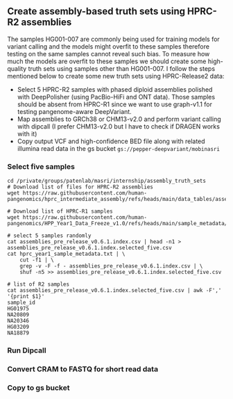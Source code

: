 ## Create assembly-based truth sets using HPRC-R2 assemblies

The samples HG001-007 are commonly being used for training models for variant calling and the models might overfit to these samples therefore testing on the same samples
cannot reveal such bias. To measure how much the models are overfit to these samples we should create some high-quality truth sets using samples other than HG001-007. 
I follow the steps mentioned below to create some new truth sets using HPRC-Release2 data:
- Select 5 HPRC-R2 samples with phased diploid assemblies polished with DeepPolisher (using PacBio-HiFi and ONT data).
  Those samples should be absent from HPRC-R1 since we want to use graph-v1.1 for testing pangenome-aware DeepVariant.
- Map assemblies to GRCh38 or CHM13-v2.0 and perform variant calling with dipcall (I prefer CHM13-v2.0 but I have to check if DRAGEN works with it)
- Copy output VCF and high-confidence BED file along with related illumina read data in the gs bucket `gs://pepper-deepvariant/mobinasri`


### Select five samples
```
cd /private/groups/patenlab/masri/internship/assembly_truth_sets
# Download list of files for HPRC-R2 assemblies
wget https://raw.githubusercontent.com/human-pangenomics/hprc_intermediate_assembly/refs/heads/main/data_tables/assemblies_pre_release_v0.6.1.index.csv

# Download list of HPRC-R1 samples
wget https://raw.githubusercontent.com/human-pangenomics/HPP_Year1_Data_Freeze_v1.0/refs/heads/main/sample_metadata/hprc_year1_sample_metadata.txt
```

```
# select 5 samples randomly
cat assemblies_pre_release_v0.6.1.index.csv | head -n1 > assemblies_pre_release_v0.6.1.index.selected_five.csv
cat hprc_year1_sample_metadata.txt | \
    cut -f1 | \
    grep -v -F -f - assemblies_pre_release_v0.6.1.index.csv | \
    shuf -n5 >> assemblies_pre_release_v0.6.1.index.selected_five.csv

# list of R2 samples
cat assemblies_pre_release_v0.6.1.index.selected_five.csv | awk -F',' '{print $1}'
sample_id
HG01975
NA20809
NA20346
HG03209
NA18879
```
### Run Dipcall
### Convert CRAM to FASTQ for short read data
### Copy to gs bucket

